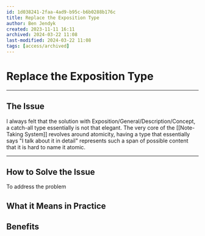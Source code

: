 ```yaml
---
id: 1d038241-2faa-4ad9-b95c-b6b0288b176c
title: Replace the Exposition Type
author: Ben Jendyk
created: 2023-11-11 16:11
archived: 2024-03-22 11:08
last-modified: 2024-03-22 11:08
tags: [access/archived]
---
```


# Replace the Exposition Type

---

## The Issue

I always felt that the solution with Exposition/General/Description/Concept, a catch-all type essentially is not that elegant. The very core of the [[Note-Taking System]] revolves around atomicity, having a type that essentially says "I talk about it in detail" represents such a span of possible content that it is hard to name it atomic.

---

## How to Solve the Issue

To address the problem 

## What it Means in Practice

## Benefits
